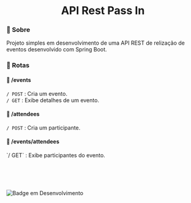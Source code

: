 <h1 align="center"> API Rest Pass In </h1>


<h3>🔖 Sobre</h3>
Projeto simples em desenvolvimento de uma API REST de relização de eventos desenvolvido com Spring Boot.

<h3> 🔰 Rotas </h3>

<h4>🚏 /events </h4>

`/ POST` : Cria um evento.\
`/ GET` : Exibe detalhes de um evento.

<h4>🚏 /attendees </h4>

`/ POST` : Cria um participante.

<h4>🚏 /events/attendees </h4>
`/ GET` : Exibe participantes do evento.






\
\
\
\
![Badge em Desenvolvimento](http://img.shields.io/static/v1?label=STATUS&message=EM%20DESENVOLVIMENTO&color=GREEN&style=for-the-badge)
